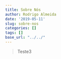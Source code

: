 ```yaml
---
title: Sobre Nós
author: Rodrigo Almeida
date: '2019-05-11'
slug: sobre-nos
categories: []
tags: []
base_url: "../../"
---
```


> Teste3